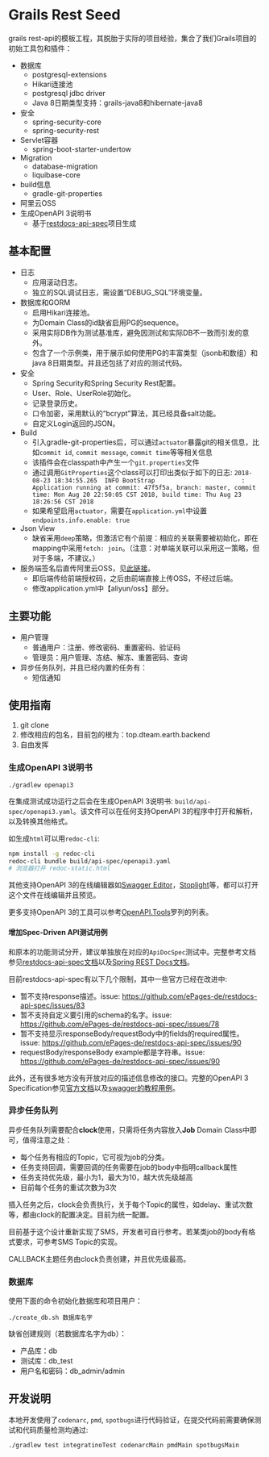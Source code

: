 # Grails Rest Seed

grails rest-api的模板工程，其脱胎于实际的项目经验，集合了我们Grails项目的初始工具包和插件：
- 数据库
  - postgresql-extensions
  - Hikari连接池
  - postgresql jdbc driver
  - Java 8日期类型支持：grails-java8和hibernate-java8
- 安全
  - spring-security-core
  - spring-security-rest
- Servlet容器
  - spring-boot-starter-undertow
- Migration
  - database-migration
  - liquibase-core
- build信息
  - gradle-git-properties
- 阿里云OSS
- 生成OpenAPI 3说明书
  - 基于[restdocs-api-spec](https://github.com/ePages-de/restdocs-api-spec)项目生成

## 基本配置
- 日志
  - 应用滚动日志。
  - 独立的SQL调试日志，需设置“DEBUG_SQL”环境变量。
- 数据库和GORM
  - 启用Hikari连接池。
  - 为Domain Class的id缺省启用PG的sequence。
  - 采用实际DB作为测试基准库，避免因测试和实际DB不一致而引发的意外。
  - 包含了一个示例类，用于展示如何使用PG的丰富类型（jsonb和数组）和java 8日期类型。并且还包括了对应的测试代码。
- 安全
  - Spring Security和Spring Security Rest配置。
  - User、Role、UserRole初始化。
  - 记录登录历史。
  - 口令加密，采用默认的“bcrypt”算法，其已经具备salt功能。
  - 自定义Login返回的JSON。
- Build
  - 引入gradle-git-properties后，可以通过`actuator`暴露git的相关信息，比如`commit id`, `commit message`, `commit time`等等相关信息
  - 该插件会在classpath中产生一个`git.properties`文件
  - 通过调用`GitProperties`这个class可以打印出类似于如下的日志: `2018-08-23 18:34:55.265  INFO BootStrap                        : Application running at commit: 47f5f5a, branch: master, commit time: Mon Aug 20 22:50:05 CST 2018, build time: Thu Aug 23 18:26:56 CST 2018`
  - 如果希望启用`actuator`，需要在`application.yml`中设置`endpoints.info.enable: true`
- Json View
  - 缺省采用`deep`策略，但激活它有个前提：相应的关联需要被初始化，即在mapping中采用`fetch: join`。（注意：对单端关联可以采用这一策略，但对于多端，不建议。）
- 服务端签名后直传阿里云OSS，见[此链接](https://help.aliyun.com/document_detail/31926.html)。
  - 即后端传给前端授权码，之后由前端直接上传OSS，不经过后端。
  - 修改application.yml中【aliyun/oss】部分。

## 主要功能
- 用户管理
  - 普通用户：注册、修改密码、重置密码、验证码
  - 管理员：用户管理、冻结、解冻、重置密码、查询
- 异步任务队列，并且已经内置的任务有：
  - 短信通知

## 使用指南

  1. git clone
  1. 修改相应的包名，目前包的根为：top.dteam.earth.backend
  1. 自由发挥

### 生成OpenAPI 3说明书

    ./gradlew openapi3

在集成测试成功运行之后会在生成OpenAPI 3说明书: `build/api-spec/openapi3.yaml`。该文件可以在任何支持OpenAPI 3的程序中打开和解析，以及转换其他格式。

如生成`html`可以用`redoc-cli`:

~~~bash
npm install -g redoc-cli
redoc-cli bundle build/api-spec/openapi3.yaml
# 浏览器打开 redoc-static.html
~~~

其他支持OpenAPI 3的在线编辑器如[Swagger Editor](https://editor.swagger.io/)，[Stoplight](https://stoplight.io/)等，都可以打开这个文件在线编辑并且预览。

更多支持OpenAPI 3的工具可以参考[OpenAPI.Tools](https://openapi.tools/)罗列的列表。

#### 增加Spec-Driven API测试用例
和原本的功能测试分开，建议单独放在对应的`ApiDocSpec`测试中。完整参考文档参见[restdocs-api-spec文档](https://github.com/ePages-de/restdocs-api-spec)以及[Spring REST Docs文档](https://docs.spring.io/spring-restdocs/docs/2.0.3.RELEASE/reference/html5/)。

目前restdocs-api-spec有以下几个限制，其中一些官方已经在改进中:
- 暂不支持response描述。issue: https://github.com/ePages-de/restdocs-api-spec/issues/83
- 暂不支持自定义要引用的schema的名字。issue: https://github.com/ePages-de/restdocs-api-spec/issues/78
- 暂不支持显示responseBody/requestBody中的fields的required属性。issue: https://github.com/ePages-de/restdocs-api-spec/issues/90
- requestBody/responseBody example都是字符串。issue: https://github.com/ePages-de/restdocs-api-spec/issues/90

此外，还有很多地方没有开放对应的描述信息修改的接口。完整的OpenAPI 3 Specification参见[官方文档](https://github.com/OAI/OpenAPI-Specification/blob/master/versions/3.0.2.md)以及[swagger的教程用例](https://swagger.io/docs/specification/about/)。

### 异步任务队列

异步任务队列需要配合**clock**使用，只需将任务内容放入**Job** Domain Class中即可，值得注意之处：
- 每个任务有相应的Topic，它可视为job的分类。
- 任务支持回调，需要回调的任务需要在job的body中指明callback属性
- 任务支持优先级，最小为1，最大为10，越大优先级越高
- 目前每个任务的重试次数为3次

插入任务之后，clock会负责执行，关于每个Topic的属性，如delay、重试次数等，都由clock的配置决定。目前为统一配置。

目前基于这个设计重新实现了SMS，开发者可自行参考。若某类job的body有格式要求，可参考SMS Topic的实现。

CALLBACK主题任务由clock负责创建，并且优先级最高。

### 数据库

使用下面的命令初始化数据库和项目用户：
~~~
./create_db.sh 数据库名字
~~~
缺省创建规则（若数据库名字为db）：
- 产品库：db
- 测试库：db_test
- 用户名和密码：db_admin/admin

## 开发说明

本地开发使用了`codenarc`, `pmd`, `spotbugs`进行代码验证，在提交代码前需要确保测试和代码质量检测均通过:

```
./gradlew test integratinoTest codenarcMain pmdMain spotbugsMain
```
